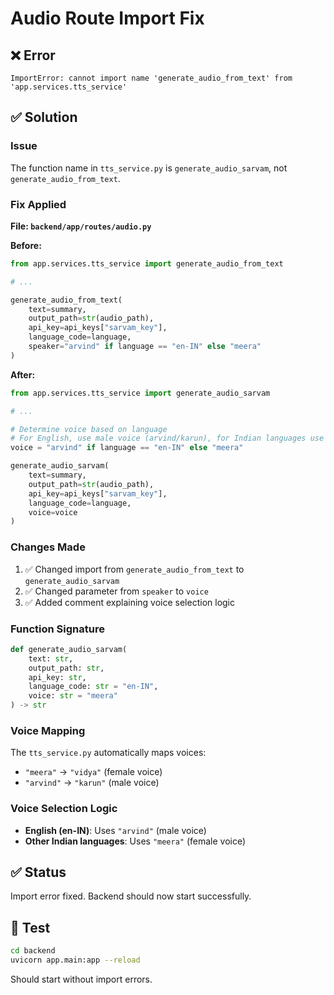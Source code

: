 # Audio Route Import Fix

## ❌ Error
```
ImportError: cannot import name 'generate_audio_from_text' from 'app.services.tts_service'
```

## ✅ Solution

### Issue
The function name in `tts_service.py` is `generate_audio_sarvam`, not `generate_audio_from_text`.

### Fix Applied

**File: `backend/app/routes/audio.py`**

**Before:**
```python
from app.services.tts_service import generate_audio_from_text

# ...

generate_audio_from_text(
    text=summary,
    output_path=str(audio_path),
    api_key=api_keys["sarvam_key"],
    language_code=language,
    speaker="arvind" if language == "en-IN" else "meera"
)
```

**After:**
```python
from app.services.tts_service import generate_audio_sarvam

# ...

# Determine voice based on language
# For English, use male voice (arvind/karun), for Indian languages use female voice (meera/vidya)
voice = "arvind" if language == "en-IN" else "meera"

generate_audio_sarvam(
    text=summary,
    output_path=str(audio_path),
    api_key=api_keys["sarvam_key"],
    language_code=language,
    voice=voice
)
```

### Changes Made
1. ✅ Changed import from `generate_audio_from_text` to `generate_audio_sarvam`
2. ✅ Changed parameter from `speaker` to `voice`
3. ✅ Added comment explaining voice selection logic

### Function Signature
```python
def generate_audio_sarvam(
    text: str,
    output_path: str,
    api_key: str,
    language_code: str = "en-IN",
    voice: str = "meera"
) -> str
```

### Voice Mapping
The `tts_service.py` automatically maps voices:
- `"meera"` → `"vidya"` (female voice)
- `"arvind"` → `"karun"` (male voice)

### Voice Selection Logic
- **English (en-IN)**: Uses `"arvind"` (male voice)
- **Other Indian languages**: Uses `"meera"` (female voice)

## ✅ Status
Import error fixed. Backend should now start successfully.

## 🧪 Test
```bash
cd backend
uvicorn app.main:app --reload
```

Should start without import errors.
